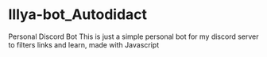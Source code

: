 # Illya-bot_Autodidact
Personal Discord Bot
This is just a simple personal bot for my discord server to filters links and learn, made with Javascript
